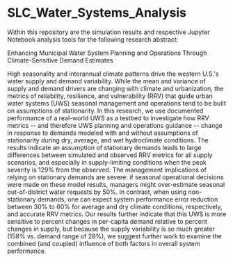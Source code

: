 # SLC_Water_Systems_Analysis
Within this repository are the simulation results and respective Jupyter Notebook analysis tools for the following research abstract:

Enhancing Municipal Water System Planning and Operations Through Climate-Sensitive Demand Estimates

High seasonality and interannual climate patterns drive the western U.S.'s water supply and demand variability. 
While the mean and variance of supply and demand drivers are changing with climate and urbanization, the metrics of reliability, resilience, and vulnerability (RRV) that guide urban water systems (UWS) seasonal management and operations tend to be built on assumptions of stationarity.
In this research, we use documented performance of a real-world UWS as a testbed to investigate how RRV metrics -- and therefore UWS planning and operations guidance --  change in response to demands modeled with and without assumptions of stationarity during dry, average, and wet hydroclimate conditions.
The results indicate an assumption of stationary demands leads to large differences between simulated and observed RRV metrics for all supply scenarios, and especially in supply-limiting conditions when the peak severity is 129\% from the observed.
The management implications of relying on stationary demands are severe: if seasonal operational decisions were made on these model results, managers might over-estimate seasonal out-of-district water requests by 50\%.
In contrast, when using non-stationary demands, one can expect system performance error reduction between 30\% to 60\% for average and dry climate conditions, respectively, and accurate RRV metrics.
Our results further indicate that this UWS is more sensitive to percent changes in per-capita demand relative to percent changes in supply, but because the supply variability is so much greater (158\% vs. demand range of 28\%), we suggest further work to examine the combined (and coupled) influence of both factors in overall system performance.

